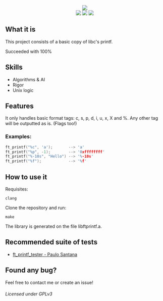 <div align="center">
  <img src="https://i.imgur.com/6rW2BPq.png"/>
</div>
<div align="center">
  <img src="https://github.com/hde-oliv/ft_printf/actions/workflows/build.yml/badge.svg"/>
  <img src="https://github.com/hde-oliv/ft_printf/actions/workflows/norminette.yml/badge.svg"/>
  <a href="https://www.codacy.com/gh/hde-oliv/ft_printf/dashboard?utm_source=github.com&amp;utm_medium=referral&amp;utm_content=hde-oliv/ft_printf&amp;utm_campaign=Badge_Grade">
    <img src="https://app.codacy.com/project/badge/Grade/835dd5b0636c4b669f98549d34f8f50c"/>
  </a>
</div>

## What it is
This project consists of a basic copy of libc's printf.

Succeeded with 100%

## Skills
- Algorithms & AI
- Rigor
- Unix logic


## Features
It only handles basic format tags: c, s, p, d, i, u, x, X and %. Any other tag will be outputted as is. (Flags too!)
### Examples:
```c
ft_printf("%c", 'a');       --> 'a'
ft_printf("%p", -1);        --> '0xffffffff'
ft_printf("%-10s", "Hello") --> '%-10s'
ft_printf("%f");            --> '%f'
```

## How to use it
Requisites:
```shell
clang
```

Clone the repository and run:
```shell
make
```
The library is generated on the file libftprintf.a.

## Recommended suite of tests
- [ft_printf_tester - Paulo Santana](https://github.com/paulo-santana/ft_printf_tester)

## Found any bug?
Feel free to contact me or create an issue!

###### Licensed under GPLv3
